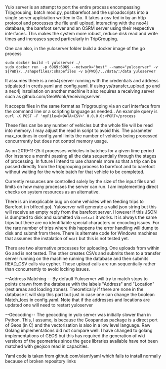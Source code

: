 Yulo server is an attempt to port the entire process encompassing Tripgrouping, batch mod.py, postbarefoot and the uploadscripts into a single server applciation written in Go. It takes a csv fed in by an http protocol and processes the file until upload, interacting with the neo4j database, the barefoot server and an OSRM server using their respective interfaces. This makes the system more robust, reduce disk read and write times and increases speed particularly in TripGrouping.

One can also, in the yuloserver folder build a docker image of the go process
```
sudo docker build -t yuloserver ./
sudo docker run  -p 6969:6969 --network="host" --name="yuloserver" -v ${PWD}/../shapefiles/:shapefiles -v ${PWD}/../data/:/data yuloserver 
```

It assumes there is a neo4j server running with the credentials and address stipulated in creds.yaml and config.yaml. If using ys/transfer_upload.go and a neo4j installation on another machine it also requires a receiving server such as github.com/GeoWonk/receivingserver.

It accepts files in the same format as Tripgrouping via an curl interface from the command line or a scripting language as needed.. An example query is
```curl -X POST -F 'myFile=@<DATA>CSV>' 0.0.0.0:<PORT>/process ```



These files can be any number of vehicles but the whole file will be read into memory. I may adjust the read in script to avoid this. The parameter max_routines in config.yaml limits the number of vehicles being processed concurrrently but does not control memory usage.

As on 2019-11-25 it processes vehicles in batches for a given time period (for instance a month) passing all the data sequentially through the stages of processing. In future I intend to use channels more so that a trip can be passed directly from the tripgrouping process to barefoot and to barefoot without waiting for the whole batch for that vehicle to be completed. 

Currently resources are controlled solely by the size of the input files and limits on how many processes the server can run. I am implementing direct checks on system resources as an alternative.

There is an inexplicable bug on some vehicles when feeding trips to Barefoot (in bffeed.go). Yuloserver will generate a valid json string but this will receive an empty reply from the barefoot server. However if this JSON is dumpted to disk and submitted via `netcat` it works. It is always the same trips but there are no identifiable special characters or encoding issues. For the rare number of trips where this happens the error handling will dump to disk and submit from there. There is alternate code for Windows machines that assumes the instalation of `ncat` but this is not tested yet.

There are two alternative processes for uploading. One uploads from within Go and is not tested. The other creates CSVs and submits them to a transfer server running on the machine running the database and then submits READ_CSV calls via cypher. These upload calls are run sequentially rather than concurrently to avoid locking issues.

--Address Matching -- 
By default Yuloserver will try to match stops to points drawn from the database with the labels "Address" and "Location" (rest areas and loading zones). Theoretically if there are none in the database it will skip this part but just in case one can change the boolean Match_locs in config.yaml. Note that if the addresses and locations are updated one will need to restart yuloserver

--Geocoding--
The geocoding in yulo server was initially slower than in Python. This, I assume, is because the Geopandas package is a direct port of Geos (in C) and the vectorisation is also in a low level language. Raw Golang implementations did not compare well. I have changed to golang implementations of GEOS but this has required the generation of wkt versions of the geometries since the geos libraries available have not been matched with geojson read in capacities.




Yaml code is taken from github.com/xiam/yaml which fails to install normally because of broken repository links